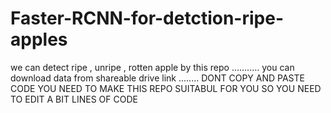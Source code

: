 # Faster-RCNN-for-detction-ripe-apples
we can detect ripe , unripe , rotten apple by this repo ........... 
you can download data from  shareable drive link ........
DONT COPY AND PASTE CODE YOU NEED TO MAKE THIS REPO SUITABUL FOR YOU SO YOU NEED TO EDIT A BIT LINES OF CODE 

